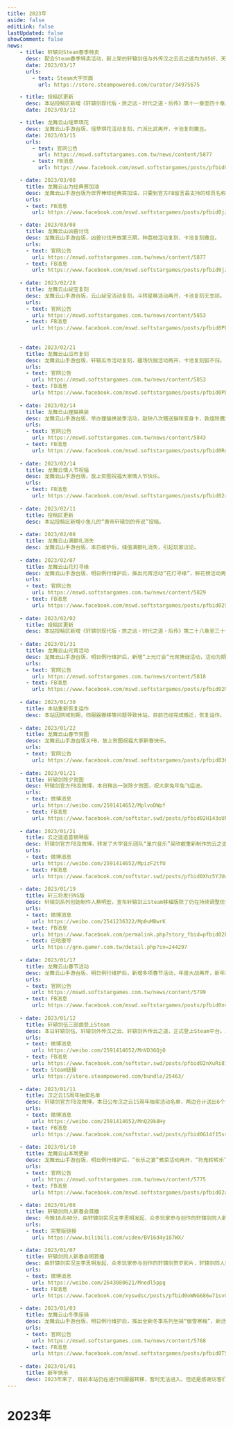 ```yaml
---
title: 2023年
aside: false
editLink: false
lastUpdated: false
showComment: false
news:
    - title: 轩辕剑Steam春季特卖
      desc: 配合Steam春季特卖活动，新上架的轩辕剑伍与外传汉之云云之遥均为85折、天之痕七折、轩辕剑柒55折、轩辕剑贰与枫之舞均为五折、轩辕剑外传穹之扉三折，特价至3月24日凌晨。
      date: 2023/03/17
      urls:
        - text: Steam大宇页面
          url: https://store.steampowered.com/curator/34975675

    - title: 投稿区更新
      desc: 本站投稿区新增《轩辕剑现代版‧旅之远‧时代之道‧后传》第十一章至四十章。
      date: 2023/03/12

    - title: 龙舞云山瑶草琪花
      desc: 龙舞云山手游台版，瑶草琪花活动复刻，门派比武再开，卡池复刻撒旦。
      date: 2023/03/15
      urls:
        - text: 官网公告
          url: https://mswd.softstargames.com.tw/news/content/5877
        - text: FB消息
          url: https://www.facebook.com/mswd.softstargames/posts/pfbid0aETcFaG7UZjysDaqtUAvSgo3ZjsmJBwRnzq5FgPgMzaAJaupFJRd74qvdPtZMocsl

    - date: 2023/03/08
      title: 龙舞云山为经典赛加油
      desc: 龙舞云山手游台版为世界棒球经典赛加油，只要到官方FB留言最支持的球员名称，就有机会获得神木之精、传奇灵佑等好礼。
      urls:
      - text: FB消息
        url: https://www.facebook.com/mswd.softstargames/posts/pfbid0jz4MoC2uWBxv7xPApEyJ9GdPfZYX8zTFmCtxNPRGKJsXsjZagCLvjMSk2x4Vxx7Pl

    - date: 2023/03/08
      title: 龙舞云山凶兽讨伐
      desc: 龙舞云山手游台版，凶兽讨伐开放第三期，种荔枝活动复刻，卡池复刻撒旦。
      urls:
      - text: 官网公告
        url: https://mswd.softstargames.com.tw/news/content/5877
      - text: FB消息
        url: https://www.facebook.com/mswd.softstargames/posts/pfbid0jz4MoC2uWBxv7xPApEyJ9GdPfZYX8zTFmCtxNPRGKJsXsjZagCLvjMSk2x4Vxx7Pl
  
    - date: 2023/02/28
      title: 龙舞云山祕宝复刻
      desc: 龙舞云山手游台版，云山祕宝活动复刻，斗转星移活动再开，卡池复刻无支祁。
      urls:
      - text: 官网公告
        url: https://mswd.softstargames.com.tw/news/content/5853
      - text: FB消息
        url: https://www.facebook.com/mswd.softstargames/posts/pfbid0PDFchMoDjAf2mHCegJi5LHmajXcWXsUFLg7cEB5wvQzRhqTt85BqkZ66LV7cX9JWl
    
  
    - date: 2023/02/21
      title: 龙舞云山瓜市复刻
      desc: 龙舞云山手游台版，轩辕瓜市活动复刻，疆场伉俪活动再开，卡池复刻狐不归。
      urls:
      - text: 官网公告
        url: https://mswd.softstargames.com.tw/news/content/5853
      - text: FB消息
        url: https://www.facebook.com/mswd.softstargames/posts/pfbid0PDFchMoDjAf2mHCegJi5LHmajXcWXsUFLg7cEB5wvQzRhqTt85BqkZ66LV7cX9JWl
    
    - date: 2023/02/14
      title: 龙舞云山狸猫换装
      desc: 龙舞云山手游台版，举办狸猫换装季活动，敲钟八次赠送猫咪变身卡，敦煌除魔活动再开，卡池复刻薇达。
      urls:
      - text: 官网公告
        url: https://mswd.softstargames.com.tw/news/content/5843
      - text: FB消息
        url: https://www.facebook.com/mswd.softstargames/posts/pfbid0Rqi96HQbjPZy6m9YMrZhTdUeYN88VmCPYgV6b3L3NUBs6Hf66NJ7sdDyR9qWHQcal
    
    - date: 2023/02/14
      title: 龙舞云情人节祝福
      desc: 龙舞云山手游台版，放上贺图祝福大家情人节快乐。
      urls:
      - text: FB消息
        url: https://www.facebook.com/mswd.softstargames/posts/pfbid02xYNzFZTjNLRDEhFyfN5J1hDbY3XAbDGNn4BXasujqXntWn5kZKEp1DhXZWBBgRaHl
    
    - date: 2023/02/11
      title: 投稿区更新
      desc: 本站投稿区新增小鱼儿的“黄帝轩辕剑的传说”投稿。
    
    - date: 2023/02/08
      title: 龙舞云山满额礼消失
      desc: 龙舞云山手游台版，本日维护后，储值满额礼消失，引起玩家议论。
    
    - date: 2023/02/07
      title: 龙舞云山花灯寻缘
      desc: 龙舞云山手游台版，明日例行维护后，推出元宵活动“花灯寻缘”，鲜花榜活动再开，卡池复刻蓝庄君。
      urls:
      - text: 官网公告
        url: https://mswd.softstargames.com.tw/news/content/5829
      - text: FB消息
        url: https://www.facebook.com/mswd.softstargames/posts/pfbid02S4hrBBKcmxc5e9Bm5CEECH3AFSmgpTAMsDLxCBWXKuawA2eAt13RK1oSqDyxaVZrl
    
    - date: 2023/02/02
      title: 投稿区更新
      desc: 本站投稿区新增《轩辕剑现代版‧旅之远‧时代之道‧后传》第二十八章至三十一章。
    
    - date: 2023/01/31
      title: 龙舞云山元宵活动
      desc: 龙舞云山手游台版，明日例行维护后，新增“上元灯会”元宵猜谜活动，活动为期两週，“佳月成双”配对消卡牌小游戏举办一週，卡池复刻龙葵。
      urls:
      - text: 官网公告
        url: https://mswd.softstargames.com.tw/news/content/5818
      - text: FB消息
        url: https://www.facebook.com/mswd.softstargames/posts/pfbid02M5AXzQqgTAzcbv1G2aFtGZk3BJUfpHcaUkTKwJ18EmbKpE9AwZMsSEx4FbjLSqdMl
    
    - date: 2023/01/30
      title: 本站重新恢复运作
      desc: 本站因网域到期，伺服器搬移等问题导致休站，目前已经完成搬迁，恢复运作。
    
    - date: 2023/01/22
      title: 龙舞云山春节贺图
      desc: 龙舞云山手游台版关FB，放上贺图祝福大家新春快乐。
      urls:
      - text: 官网公告
        url: https://www.facebook.com/mswd.softstargames/posts/pfbid0362U1xuVaFuugUEpn6hgRbS4pQv6rZQ9fq2DhKue9qDNfGfvJQ7aNmWvNfPNMm4Yxl
    
    - date: 2023/01/21
      title: 轩辕剑除夕贺图
      desc: 轩辕剑官方FB及微博，本日释出一张除夕贺图，祝大家兔年兔飞猛进。
      urls:
      - text: 微博消息
        url: https://weibo.com/2591414652/MplvoDWpf
      - text: FB消息
        url: https://www.facebook.com/softstar.swd/posts/pfbid02H143oUk3A17xgGCwBjjkQmJ77yHGCEa4nXaRYSwwhdFWTDGXwaTo2f6Y8SzmrGmCl
    
    - date: 2023/01/21
      title: 云之遥追昔钢琴版
      desc: 轩辕剑官方FB及微博，转发了大宇音乐团队“巢穴音乐”吴欣叡重新制作的云之遥追昔钢琴版，音色比十年前更为逼真。
      urls:
      - text: 微博消息
        url: https://weibo.com/2591414652/MpizF2tfU
      - text: FB消息
        url: https://www.facebook.com/softstar.swd/posts/pfbid0Xhz5YJUwKCb6pvH7yXNfUpeUwHijnR1JURXovqJS6zvigWewhngQ8uwccRiujCbMl
    
    - date: 2023/01/19
      title: 轩三将发行NS版
      desc: 轩辕剑系列创始制作人蔡明宏，宣布轩辕剑三Steam移植版除了仍在持续调整优化中，还将推出Nintendo Switch版本。
      urls:
      - text: 微博消息
        url: https://weibo.com/2541236322/Mp0uMBwrK
      - text: FB消息
        url: https://www.facebook.com/permalink.php?story_fbid=pfbid02EqMQCD3Sbsu97CVYGMTXi2DBZpWY32CrJwtTUSWiPSyjuUweUno1MX1VHXC6b7Del&id=100046395862657
      - text: 巴哈报导
        url: https://gnn.gamer.com.tw/detail.php?sn=244297
    
    - date: 2023/01/17
      title: 龙舞云山春节活动
      desc: 龙舞云山手游台版，明日例行维护后，新增多项春节活动，年兽大战再开，新年基金消费回馈，云山麻将凑牌拿好礼，符星除祟活动挑战魔王拿奖励。18日卡池复刻远黛眉，春节连假期间不停机，1月25日卡池复刻唐雪见。
      urls:
      - text: 官网公告
        url: https://mswd.softstargames.com.tw/news/content/5799
      - text: FB消息
        url: https://www.facebook.com/mswd.softstargames/posts/pfbid0nv5KtV7hbUxii7WJ6YmVEJyGsDvxre2Fz3WyBGpwyD2RtC4yxZiTbKGWBsYbBaFRl
    
    - date: 2023/01/12
      title: 轩辕剑伍三部曲登上Steam
      desc: 本日轩辕剑伍、轩辕剑外传汉之云、轩辕剑外传云之遥，正式登上Steam平台。单款仅售台币249元（人民币39元），首周优惠85折，单款仅台币211元。Steam还有三款的合捆包，可再享折扣。
      urls:
      - text: 微博消息
        url: https://weibo.com/2591414652/MnVD36QjO
      - text: FB消息
        url: https://www.facebook.com/softstar.swd/posts/pfbid02nXuRi81Hhhv55qduEQtXTmkenUvg2mBD3XoGUsQwhsRDqVSPbJCT4UNhoFQdVfsml
      - text: Steam链接
        url: https://store.steampowered.com/bundle/25463/
    
    - date: 2023/01/11
      title: 汉之云15周年抽奖名单
      desc: 轩辕剑官方FB及微博，本日公布汉之云15周年抽奖活动名单，两边合计送出6个黄帝蚩尤公仔、15个轩辕剑伍三部曲启动码。
      urls:
      - text: 微博消息
        url: https://weibo.com/2591414652/MnQ29k8Hy
      - text: FB消息
        url: https://www.facebook.com/softstar.swd/posts/pfbid0G14f15ssd4jvdGpCV5PY42nAMUeSUCkSWsnaMPMbn3sK3vnyp58f6SX3TqHTdyCcl
    
    - date: 2023/01/10
      title: 龙舞云山本周更新
      desc: 龙舞云山手游台版，明日例行维护后，“长乐之宴”煮菜活动再开，“符鬼转转乐”花玉帛领好礼，卡池复刻风隆。
      urls:
      - text: 官网公告
        url: https://mswd.softstargames.com.tw/news/content/5775
      - text: FB消息
        url: https://www.facebook.com/mswd.softstargames/posts/pfbid02aUCGePn9oMLHeqN1Cg86uqr1ciHhmu7ScBWPwWTXkkUw1XrA8B5G3nah2nLUac6ol
    
    - date: 2023/01/08
      title: 轩辕剑同人新春会首播
      desc: 今晚18点40分，由轩辕剑实况主李思明发起，众多玩家参与创作的轩辕剑同人新春会【人间星火】贺岁影片首播。
      urls:
      - text: 完整版链接
        url: https://www.bilibili.com/video/BV16d4y187WX/
    
    - date: 2023/01/07
      title: 轩辕剑同人新春会明首播
      desc: 由轩辕剑实况主李思明发起，众多玩家参与创作的轩辕剑贺岁影片，轩辕剑同人新春会【人间星火】将于明晚首播。
      urls:
      - text: 微博消息
        url: https://weibo.com/2643080621/Mnedl5ppg
      - text: FB消息
        url: https://www.facebook.com/xyswdsc/posts/pfbid0oWNG686w71svGCgcexVhJCCtSuLrtc8h7An479ugYzutnA7Zdgc61VDur7jb3c2pl
    
    - date: 2023/01/03
      title: 龙舞云山冬季座骑
      desc: 龙舞云山手游台版，明日例行维护后，推出全新冬季系列坐骑“傲雪寒梅”，新活动“堆雪人”送多项奖励，“瑶草琪花”敲钟换好礼，卡池复刻赛特。
      urls:
      - text: 官网公告
        url: https://mswd.softstargames.com.tw/news/content/5768
      - text: FB消息
        url: https://www.facebook.com/mswd.softstargames/posts/pfbid0T5SLfBEEHvfmSbkAbgTynSNTix5zePVTXT95zYpWmVLp4PdNXH8Bek6r8BSKCSVkl
    
    - date: 2023/01/01
      title: 新年快乐
      desc: 2023年来了，目前本站仍在进行伺服器转移，暂时无法进入。但还是感谢访客们长期来访，祝各位访客未来一年健康平安！
---
```



# 2023年
<br />
<NewsList :news="$frontmatter.news" />